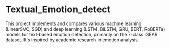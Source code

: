 # Textual_Emotion_detect
This project implements and compares various machine learning (LinearSVC, SGD) and deep learning (LSTM, BiLSTM, GRU, BERT, RoBERTa) models for text-based emotion detection, primarily on the 7-class ISEAR dataset. It's inspired by academic research in emotion analysis.
